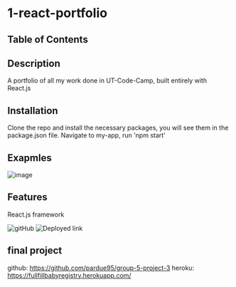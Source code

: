 # 1-react-portfolio

## Table of Contents
## Description
A portfolio of all my work done in UT-Code-Camp, built entirely with React.js
## Installation
Clone the repo and install the necessary packages, you will see them in the package.json file. Navigate to my-app, run 'npm start'
## Exapmles

![image](https://user-images.githubusercontent.com/20363030/156663466-9d560bf5-6d61-43d3-83b8-9779170bf3b1.png)
## Features
React.js framework

![gitHub](https://github.com/warrenrobert127/1-react-portfolio)
![Deployed link](https://warrenrobert127.github.io/1-react-portfolio/)

## final project
github: https://github.com/pardue95/group-5-project-3
heroku: https://fullfillbabyregistry.herokuapp.com/